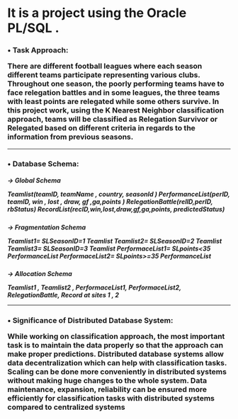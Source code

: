 <h1>It is a project using the Oracle PL/SQL . </h1>

<h3>• Task Approach:</ h3>
<p>There are different football leagues where each season different teams participate representing 
various clubs. Throughout one season, the poorly performing teams have to face relegation battles 
and in some leagues, the three teams with least points are relegated while some others survive. In 
this project work, using the K Nearest Neighbor classification approach, teams will be classified 
as Relegation Survivor or Relegated based on different criteria in regards to the information from 
previous seasons.</p>

<hr/>
<h3>• Database Schema:</ h3>

<h5>-> Global Schema</ h5>
<p>Teamlist(teamID, teamName , country, seasonId )
PerformanceList(perID, teamID, win , lost , draw, gf ,ga,points )
RelegationBattle(relID,perID, rbStatus)
RecordList(recID,win,lost,draw,gf,ga,points, predictedStatus)</p>

<h5>-> Fragmentation Schema</ h5>
<p>Teamlist1= SLSeasonID=1 Teamlist
Teamlist2= SLSeasonID=2 Teamlist
Teamlist3= SLSeasonID=3 Teamlist
PerformaceList1= SLpoints<35 PerformanceList
PerformaceList2= SLpoints>=35 PerformanceList</p>

<h5>-> Allocation Schema</ h5>
<p>Teamlist1 , Teamlist2 , PerformaceList1, PerformaceList2, RelegationBattle, Record at sites 1 , 2</p>

<hr/>

<h3>• Significance of Distributed Database System:</ h3>
<p>While working on classification approach, the most important task is to maintain the data properly 
so that the approach can make proper predictions. Distributed database systems allow data 
decentralization which can help with classification tasks. Scaling can be done more conveniently 
in distributed systems without making huge changes to the whole system. Data maintenance, 
expansion, reliability can be ensured more efficiently for classification tasks with distributed 
systems compared to centralized systems<p/>
